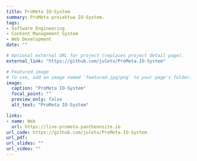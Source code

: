 ```yaml
---
title: ProMeta IO-System
summary: ProMeta proiektua IO-System.
tags:
- Software Engineering
- Content Management System
- Web Development
date: ""

# Optional external URL for project (replaces project detail page).
external_link: "https://github.com/juletx/ProMeta-IO-System"

# Featured image
# To use, add an image named `featured.jpg/png` to your page's folder. 
image:
  caption: "ProMeta IO-System"
  focal_point: ""
  preview_only: false
  alt_text: "ProMeta IO-System"

links:
- name: Web
  url: https://live-prometa.pantheonsite.io
url_code: https://github.com/juletx/ProMeta-IO-System
url_pdf: 
url_slides: ""
url_video: ""
---
```

